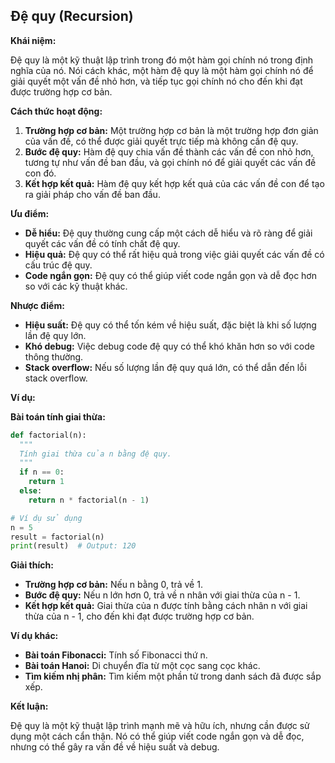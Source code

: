 ## Đệ quy (Recursion)

**Khái niệm:**

Đệ quy là một kỹ thuật lập trình trong đó một hàm gọi chính nó trong định nghĩa của nó. Nói cách khác, một hàm đệ quy là
một hàm gọi chính nó để giải quyết một vấn đề nhỏ hơn, và tiếp tục gọi chính nó cho đến khi đạt được trường hợp cơ bản.

**Cách thức hoạt động:**

1. **Trường hợp cơ bản:** Một trường hợp cơ bản là một trường hợp đơn giản của vấn đề, có thể được giải quyết trực tiếp
   mà không cần đệ quy.
2. **Bước đệ quy:** Hàm đệ quy chia vấn đề thành các vấn đề con nhỏ hơn, tương tự như vấn đề ban đầu, và gọi chính nó để
   giải quyết các vấn đề con đó.
3. **Kết hợp kết quả:** Hàm đệ quy kết hợp kết quả của các vấn đề con để tạo ra giải pháp cho vấn đề ban đầu.

**Ưu điểm:**

- **Dễ hiểu:** Đệ quy thường cung cấp một cách dễ hiểu và rõ ràng để giải quyết các vấn đề có tính chất đệ quy.
- **Hiệu quả:** Đệ quy có thể rất hiệu quả trong việc giải quyết các vấn đề có cấu trúc đệ quy.
- **Code ngắn gọn:** Đệ quy có thể giúp viết code ngắn gọn và dễ đọc hơn so với các kỹ thuật khác.

**Nhược điểm:**

- **Hiệu suất:** Đệ quy có thể tốn kém về hiệu suất, đặc biệt là khi số lượng lần đệ quy lớn.
- **Khó debug:** Việc debug code đệ quy có thể khó khăn hơn so với code thông thường.
- **Stack overflow:** Nếu số lượng lần đệ quy quá lớn, có thể dẫn đến lỗi stack overflow.

**Ví dụ:**

**Bài toán tính giai thừa:**

```python
def factorial(n):
  """
  Tính giai thừa của n bằng đệ quy.
  """
  if n == 0:
    return 1
  else:
    return n * factorial(n - 1)

# Ví dụ sử dụng
n = 5
result = factorial(n)
print(result)  # Output: 120
```

**Giải thích:**

- **Trường hợp cơ bản:** Nếu n bằng 0, trả về 1.
- **Bước đệ quy:** Nếu n lớn hơn 0, trả về n nhân với giai thừa của n - 1.
- **Kết hợp kết quả:** Giai thừa của n được tính bằng cách nhân n với giai thừa của n - 1, cho đến khi đạt được trường
  hợp cơ bản.

**Ví dụ khác:**

- **Bài toán Fibonacci:** Tính số Fibonacci thứ n.
- **Bài toán Hanoi:** Di chuyển đĩa từ một cọc sang cọc khác.
- **Tìm kiếm nhị phân:** Tìm kiếm một phần tử trong danh sách đã được sắp xếp.

**Kết luận:**

Đệ quy là một kỹ thuật lập trình mạnh mẽ và hữu ích, nhưng cần được sử dụng một cách cẩn thận. Nó có thể giúp viết code
ngắn gọn và dễ đọc, nhưng có thể gây ra vấn đề về hiệu suất và debug.
